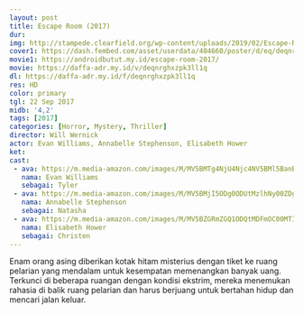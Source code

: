 ```yaml
---
layout: post
title: Escape Room (2017)
dur: 
img: http://stampede.clearfield.org/wp-content/uploads/2019/02/Escape-Room-poster.jpg
cover1: https://dash.fembed.com/asset/userdata/404660/poster/d/eq/deqnrghxzpk3ll1q.png?v=1654487254
movie1: https://androidbutut.my.id/escape-room-2017/
movie: https://daffa-adr.my.id/v/deqnrghxzpk3ll1q
dl: https://daffa-adr.my.id/f/deqnrghxzpk3ll1q
res: HD
color: primary
tgl: 22 Sep 2017
midb: '4,2'
tags: [2017]
categories: [Horror, Mystery, Thriller]
director: Will Wernick
actor: Evan Williams, Annabelle Stephenson, Elisabeth Hower
ket: 
cast:
 - ava: https://m.media-amazon.com/images/M/MV5BMTg4NjU4Njc4NV5BMl5BanBnXkFtZTgwMDA5MzM1NTE@._V1_QL75_UX140_CR0,0,140,140_.jpg
   nama: Evan Williams
   sebagai: Tyler
 - ava: https://m.media-amazon.com/images/M/MV5BMjI5ODg0ODUtMzlhNy00ZDgxLTljZTAtMzcxZThjMzhhNWI4XkEyXkFqcGdeQXVyMzY1ODcxNTI@._V1_QL75_UX140_CR0,12,140,140_.jpg
   nama: Annabelle Stephenson
   sebagai: Natasha
 - ava: https://m.media-amazon.com/images/M/MV5BZGRmZGQ1ODQtMDFmOC00MTI4LWJjZDItMTQzNTc5NzIxOWI4XkEyXkFqcGdeQXVyMTMwMzQ4MjI@._V1_QL75_UX140_CR0,12,140,140_.jpg
   nama: Elisabeth Hower
   sebagai: Christen
---
```


Enam orang asing diberikan kotak hitam misterius dengan tiket ke ruang pelarian yang mendalam untuk kesempatan memenangkan banyak uang. Terkunci di beberapa ruangan dengan kondisi ekstrim, mereka menemukan rahasia di balik ruang pelarian dan harus berjuang untuk bertahan hidup dan mencari jalan keluar.
